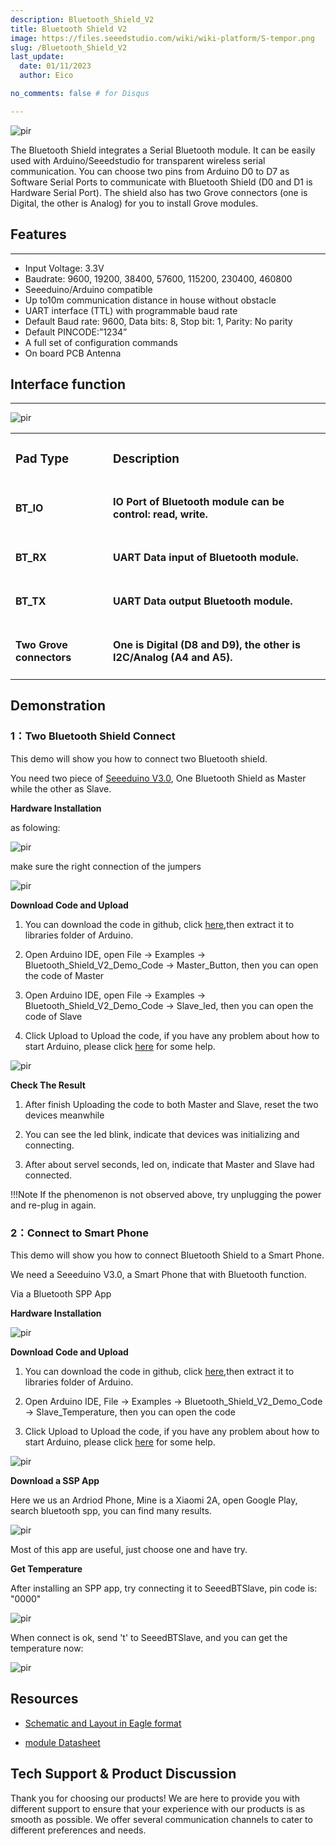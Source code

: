 ```yaml
---
description: Bluetooth_Shield_V2
title: Bluetooth Shield V2
image: https://files.seeedstudio.com/wiki/wiki-platform/S-tempor.png
slug: /Bluetooth_Shield_V2
last_update:
  date: 01/11/2023  
  author: Eico 

no_comments: false # for Disqus

---
```

<p style={{textAlign: 'center'}}><img src="https://files.seeedstudio.com/wiki/Bluetooth_Shield_V2/img/Bluetooth_Shiled_v2.JPG" alt="pir" width={600} height="auto" /></p>

The Bluetooth Shield integrates a Serial Bluetooth module. It can be easily used with Arduino/Seeedstudio for transparent wireless serial communication. You can choose two pins from Arduino D0 to D7 as Software Serial Ports to communicate with Bluetooth Shield (D0 and D1 is Hardware Serial Port). The shield also has two Grove connectors (one is Digital, the other is Analog) for you to install Grove modules.

## Features

---
- Input Voltage: 3.3V
- Baudrate: 9600, 19200, 38400, 57600, 115200, 230400, 460800
- Seeeduino/Arduino compatible
- Up to10m communication distance in house without obstacle
- UART interface (TTL) with programmable baud rate
- Default Baud rate: 9600, Data bits: 8, Stop bit: 1, Parity: No parity
- Default PINCODE:”1234”
- A full set of configuration commands
- On board PCB Antenna

## Interface function

---

<p style={{textAlign: 'center'}}><img src="https://files.seeedstudio.com/wiki/Bluetooth_Shield_V2/img/Bluetooth_Shield_V2.0_K.jpg" alt="pir" width={600} height="auto" /></p>

<table align="center">
  <tbody>
  <tr>
    <td><h3>Pad Type</h3></td>
    <td><h3>Description</h3></td>
  </tr>
  <tr>
    <td><h4>BT_IO</h4></td>
    <td><h4>IO Port of Bluetooth module can be control: read, write.</h4></td>
  </tr>
  <tr>
    <td><h4>BT_RX</h4></td>
    <td><h4>UART Data input of Bluetooth module.</h4></td>
  </tr>  
  <tr>
    <td><h4>BT_TX</h4></td>
    <td><h4>UART Data output Bluetooth module.</h4></td>
  </tr>
  <tr>
    <td><h4>Two Grove connectors</h4></td>
    <td><h4>One is Digital (D8 and D9), the other is I2C/Analog (A4 and A5).</h4></td>
  </tr>
  </tbody></table>

## Demonstration

### 1：Two Bluetooth Shield Connect

This demo will show you how to connect two Bluetooth shield.

You need two piece of [Seeeduino V3.0](https://www.seeedstudio.com/depot/seeeduino-v30-atmega-328p-p-669.html?cPath=6_7),
One Bluetooth Shield as Master while the other as Slave.

**Hardware Installation**

as folowing:
<p style={{textAlign: 'center'}}><img src="https://files.seeedstudio.com/wiki/Bluetooth_Shield_V2/img/Bluetooth_shield_demo_image0.png" alt="pir" width={600} height="auto" /></p>

make sure the right connection of the jumpers
<p style={{textAlign: 'center'}}><img src="https://files.seeedstudio.com/wiki/Bluetooth_Shield_V2/img/Bluetooth_shield_demo_image4.jpg" alt="pir" width={600} height="auto" /></p>

**Download Code and Upload**

1. You can download the code in github, click [here](https://github.com/Seeed-Studio/Bluetooth_Shield_V2_Demo_Code/archive/master.zip),then extract it to libraries folder of Arduino.

2. Open Arduino IDE, open File -&gt; Examples -&gt; Bluetooth_Shield_V2_Demo_Code -&gt; Master_Button, then you can open the code of Master

3. Open Arduino IDE, open File -&gt; Examples -&gt; Bluetooth_Shield_V2_Demo_Code -&gt; Slave_led, then you can open the code of Slave

4. Click Upload to Upload the code, if you have any problem about how to start Arduino, please click [here](/Getting_Started_with_Seeeduino) for some help.

<p style={{textAlign: 'center'}}><img src="https://files.seeedstudio.com/wiki/Bluetooth_Shield_V2/img/Bluetooth_ide_1.jpg" alt="pir" width={600} height="auto" /></p>

**Check The Result**

1. After finish Uploading the code to both Master and Slave, reset the two devices meanwhile

2. You can see the led blink, indicate that devices was initializing and connecting.

3. After about servel seconds, led on, indicate that Master and Slave had connected.

!!!Note
    If the phenomenon is not observed above, try unplugging the power and re-plug in again.

### 2：Connect to Smart Phone

This demo will show you how to connect Bluetooth Shield to a Smart Phone.

We need a Seeeduino V3.0, a Smart Phone that with Bluetooth function.

Via a Bluetooth SPP App

**Hardware Installation**
<p style={{textAlign: 'center'}}><img src="https://files.seeedstudio.com/wiki/Bluetooth_Shield_V2/img/Bluetooth_shield_demo_image1.png" alt="pir" width={600} height="auto" /></p>

**Download Code and Upload**

1. You can download the code in github, click [here](https://github.com/Seeed-Studio/Bluetooth_Shield_V2_Demo_Code/archive/master.zip),then extract it to libraries folder of Arduino.

2. Open Arduino IDE, File -&gt; Examples -&gt; Bluetooth_Shield_V2_Demo_Code -&gt; Slave_Temperature, then you can open the code

3. Click Upload to Upload the code, if you have any problem about how to start Arduino, please click [here](//Getting_Started_with_Seeeduino) for some help.

<p style={{textAlign: 'center'}}><img src="https://files.seeedstudio.com/wiki/Bluetooth_Shield_V2/img/Bluetooth_Shield_Demo2.jpg" alt="pir" width={600} height="auto" /></p>

**Download a SSP App**

Here we us an Ardriod Phone, Mine is a Xiaomi 2A, open Google Play, search bluetooth spp, you can find many results.
<p style={{textAlign: 'center'}}><img src="https://files.seeedstudio.com/wiki/Bluetooth_Shield_V2/img/Bluetooth_Shield_Find_spp.png" alt="pir" width={600} height="auto" /></p>

Most of this app are useful, just choose one and have try.

**Get Temperature**

After installing an SPP app, try connecting it to SeeedBTSlave, pin code is: "0000"
<p style={{textAlign: 'center'}}><img src="https://files.seeedstudio.com/wiki/Bluetooth_Shield_V2/img/Bluetooth_Shield_App_1.png" alt="pir" width={600} height="auto" /></p>

When connect is ok, send 't' to SeeedBTSlave, and you can get the temperature now:
<p style={{textAlign: 'center'}}><img src="https://files.seeedstudio.com/wiki/Bluetooth_Shield_V2/img/Bluetooth_Shield_get_temp.png" alt="pir" width={600} height="auto" /></p>

## Resources

* [Schematic and Layout in Eagle format](https://files.seeedstudio.com/wiki/Bluetooth_Shield_V2/res/Buletooth_Shield_v2.0_sch_pcb.zip)

- [module Datasheet](https://files.seeedstudio.com/wiki/Bluetooth_Shield_V2/res/Bluetooth_en.pdf)

## Tech Support & Product Discussion

Thank you for choosing our products! We are here to provide you with different support to ensure that your experience with our products is as smooth as possible. We offer several communication channels to cater to different preferences and needs.

<div class="button_tech_support_container">
<a href="https://forum.seeedstudio.com/" class="button_forum"></a>
<a href="https://www.seeedstudio.com/contacts" class="button_email"></a>
</div>

<div class="button_tech_support_container">
<a href="https://discord.gg/eWkprNDMU7" class="button_discord"></a>
<a href="https://github.com/Seeed-Studio/wiki-documents/discussions/69" class="button_discussion"></a>
</div>
